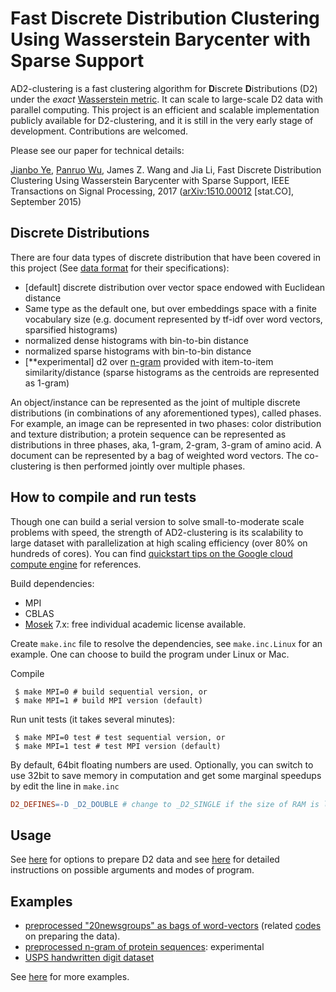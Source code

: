 Fast Discrete Distribution Clustering Using Wasserstein Barycenter with Sparse Support
=============

AD2-clustering is a fast clustering algorithm for **D**iscrete **D**istributions (D2)
under the *exact* [Wasserstein metric](http://en.wikipedia.org/wiki/Wasserstein_metric).
It can scale to large-scale D2 data with parallel computing. 
This project is an efficient and scalable implementation publicly available for D2-clustering,
and it is still in the very early stage of development. Contributions are welcomed. 

Please see our paper for technical details: 

[Jianbo Ye](http://www.personal.psu.edu/jxy198), [Panruo Wu](http://www.cs.ucr.edu/~pwu011/), James Z. Wang and Jia Li,
Fast Discrete Distribution Clustering Using Wasserstein Barycenter with Sparse Support,
IEEE Transactions on Signal Processing, 2017 ([arXiv:1510.00012](http://arxiv.org/abs/1510.00012) [stat.CO], September 2015)


## Discrete Distributions
There are four data types of discrete distribution that have been covered
in this project (See [data format](data) for their specifications):
 - [default] discrete distribution over vector space endowed with Euclidean distance
 - Same type as the default one, but over embeddings space with a finite vocabulary size
   (e.g. document represented by tf-idf over word vectors, sparsified histograms)
 - normalized dense histograms with bin-to-bin distance
 - normalized sparse histograms with bin-to-bin distance
 - [**experimental] d2 over [n-gram](http://en.wikipedia.org/wiki/N-gram) provided
   with item-to-item similarity/distance 
   (sparse histograms as the centroids are represented as 1-gram)

An object/instance can be represented as the joint of multiple discrete
distributions (in combinations of any aforementioned types), called phases. 
For example, an image can be represented in two phases: 
color distribution and texture distribution; a protein
sequence can be represented as distributions in three phases, aka,
1-gram, 2-gram, 3-gram of amino acid. A document can be represented by 
a bag of weighted word vectors.
The co-clustering is then performed jointly over multiple phases.

## How to compile and run tests
Though one can build a serial version to solve small-to-moderate scale problems with speed,
the strength of AD2-clustering is its scalability to large dataset with parallelization at 
high scaling efficiency (over 80% on hundreds of cores). You can find [quickstart tips on 
the Google cloud compute engine](https://github.com/bobye/d2_kmeans/wiki) for references.

Build dependencies:
 - MPI
 - CBLAS
 - [Mosek](https://www.mosek.com/resources/downloads/legacy/version-7-1) 7.x: free individual academic license available.


Create `make.inc` file to resolve the dependencies, see `make.inc.Linux` for an example.
One can choose to build the program under Linux or Mac. 

Compile
```
 $ make MPI=0 # build sequential version, or
 $ make MPI=1 # build MPI version (default)
```

Run unit tests (it takes several minutes):
```
 $ make MPI=0 test # test sequential version, or
 $ make MPI=1 test # test MPI version (default)
```

By default, 64bit floating numbers are used. Optionally, you can switch to use 32bit to save
memory in computation and get some marginal speedups by edit the line in `make.inc`
```makefile
D2_DEFINES=-D _D2_DOUBLE # change to _D2_SINGLE if the size of RAM is limited
```

## Usage

See [here](data) for options to prepare D2 data and 
see [here](src/app) for detailed instructions on possible arguments and modes of program.

## Examples
 - [preprocessed "20newsgroups" as bags of word-vectors](experiment/pbs_run_server_20news.sh) (related [codes](https://github.com/bobye/20newsgroups) on preparing the data).
 - [preprocessed n-gram of protein sequences](data/protein_seq): experimental
 - [USPS handwritten digit dataset](experiment/pbs_run_server_usps.sh)

See [here](test) for more examples.


